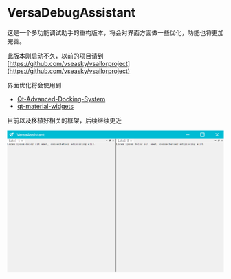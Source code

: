 
# VersaDebugAssistant

这是一个多功能调试助手的重构版本，将会对界面方面做一些优化，功能也将更加完善。

此版本刚启动不久，以前的项目请到 [https://github.com/vseasky/vsailorproject](https://github.com/vseasky/vsailorproject)

界面优化将会使用到

- [Qt-Advanced-Docking-System](https://github.com/githubuser0xFFFF/Qt-Advanced-Docking-System)
- [qt-material-widgets](https://github.com/laserpants/qt-material-widgets)

目前以及移植好相关的框架，后续继续更近

![img.png](img.png)